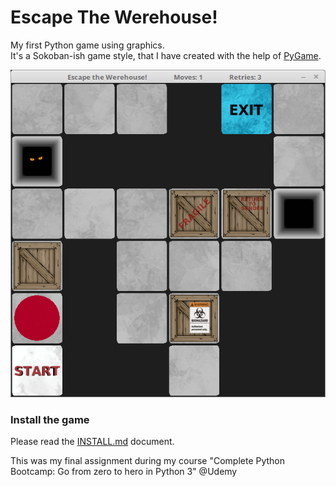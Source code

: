 # Escape The Werehouse!
My first Python game using graphics.<br>
It's a Sokoban-ish game style, that I have created with the help of [PyGame](https://www.pygame.org).

![Image description](https://github.com/CrowStudio/Escape-The-Werehouse-/blob/master/graphics/Escape_the_Werehouse!.png)

### Install the game
Please read the [INSTALL.md](https://github.com/CrowStudio/Escape-The-Werehouse-/blob/master/docs/INSTALL.md) document.

This was my final assignment during my course "Complete Python Bootcamp: Go from zero to hero in Python 3" @Udemy
